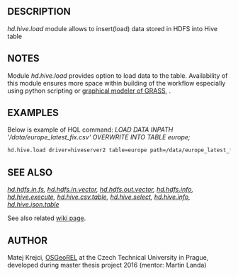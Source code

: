 ## DESCRIPTION

*hd.hive.load* module allows to insert(load) data stored in HDFS into
Hive table

## NOTES

Module *hd.hive.load* provides option to load data to the table.
Availability of this module ensures more space within building of the
workflow especially using python scripting or [graphical modeler of
GRASS](https://grass.osgeo.org/grass-stable/manuals/wxGUI.gmodeler.html),
.

## EXAMPLES

Below is example of HQL command: *LOAD DATA INPATH
'/data/europe\_latest\_fix.csv' OVERWRITE INTO TABLE europe;*

```sh
hd.hive.load driver=hiveserver2 table=europe path=/data/europe_latest_fix.csv
```

## SEE ALSO

*[hd.hdfs.in.fs](hd.hdfs.in.fs.md),
[hd.hdfs.in.vector](hd.hdfs.in.vector.md),
[hd.hdfs.out.vector](hd.hdfs.out.vector.md),
[hd.hdfs.info](hd.hdfs.info.md), [hd.hive.execute](hd.hive.execute.md),
[hd.hive.csv.table](hd.hive.csv.table.md),
[hd.hive.select](hd.hive.select.md), [hd.hive.info](hd.hive.info.md),
[hd.hive.json.table](hd.hive.json.table.md)*

See also related [wiki page](https://grasswiki.osgeo.org/wiki/).

## AUTHOR

Matej Krejci, [OSGeoREL](https://geo.fsv.cvut.cz/gwiki/osgeorel) at the
Czech Technical University in Prague, developed during master thesis
project 2016 (mentor: Martin Landa)
